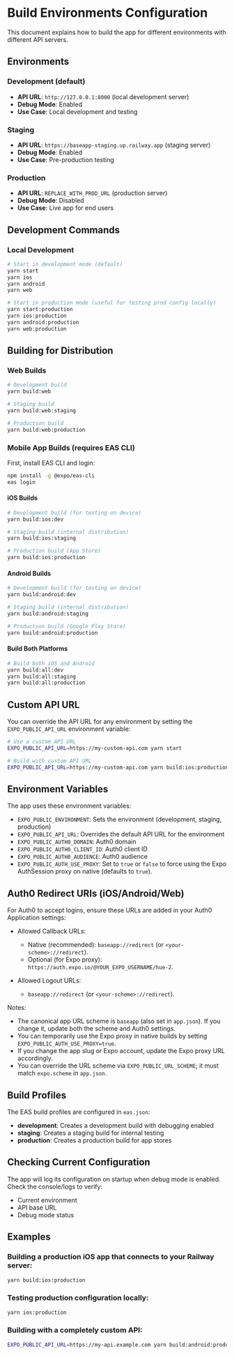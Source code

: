 # Build Environments Configuration

This document explains how to build the app for different environments with different API servers.

## Environments

### Development (default)

- **API URL**: `http://127.0.0.1:8000` (local development server)
- **Debug Mode**: Enabled
- **Use Case**: Local development and testing

### Staging

- **API URL**: `https://baseapp-staging.up.railway.app` (staging server)
- **Debug Mode**: Enabled
- **Use Case**: Pre-production testing

### Production

- **API URL**: `REPLACE_WITH_PROD_URL` (production server)
- **Debug Mode**: Disabled
- **Use Case**: Live app for end users

## Development Commands

### Local Development

```bash
# Start in development mode (default)
yarn start
yarn ios
yarn android
yarn web

# Start in production mode (useful for testing prod config locally)
yarn start:production
yarn ios:production
yarn android:production
yarn web:production
```

## Building for Distribution

### Web Builds

```bash
# Development build
yarn build:web

# Staging build
yarn build:web:staging

# Production build
yarn build:web:production
```

### Mobile App Builds (requires EAS CLI)

First, install EAS CLI and login:

```bash
npm install -g @expo/eas-cli
eas login
```

#### iOS Builds

```bash
# Development build (for testing on device)
yarn build:ios:dev

# Staging build (internal distribution)
yarn build:ios:staging

# Production build (App Store)
yarn build:ios:production
```

#### Android Builds

```bash
# Development build (for testing on device)
yarn build:android:dev

# Staging build (internal distribution)
yarn build:android:staging

# Production build (Google Play Store)
yarn build:android:production
```

#### Build Both Platforms

```bash
# Build both iOS and Android
yarn build:all:dev
yarn build:all:staging
yarn build:all:production
```

## Custom API URL

You can override the API URL for any environment by setting the `EXPO_PUBLIC_API_URL` environment variable:

```bash
# Use a custom API URL
EXPO_PUBLIC_API_URL=https://my-custom-api.com yarn start

# Build with custom API URL
EXPO_PUBLIC_API_URL=https://my-custom-api.com yarn build:ios:production
```

## Environment Variables

The app uses these environment variables:

- `EXPO_PUBLIC_ENVIRONMENT`: Sets the environment (development, staging, production)
- `EXPO_PUBLIC_API_URL`: Overrides the default API URL for the environment
- `EXPO_PUBLIC_AUTH0_DOMAIN`: Auth0 domain
- `EXPO_PUBLIC_AUTH0_CLIENT_ID`: Auth0 client ID
- `EXPO_PUBLIC_AUTH0_AUDIENCE`: Auth0 audience
- `EXPO_PUBLIC_AUTH_USE_PROXY`: Set to `true` or `false` to force using the Expo AuthSession proxy on native (defaults to `true`).

## Auth0 Redirect URIs (iOS/Android/Web)

For Auth0 to accept logins, ensure these URLs are added in your Auth0 Application settings:

- Allowed Callback URLs:

  - Native (recommended): `baseapp://redirect` (or `<your-scheme>://redirect`).
  - Optional (for Expo proxy): `https://auth.expo.io/@YOUR_EXPO_USERNAME/hue-2`.

- Allowed Logout URLs:
  - `baseapp://redirect` (or `<your-scheme>://redirect`).

Notes:

- The canonical app URL scheme is `baseapp` (also set in `app.json`). If you change it, update both the scheme and Auth0 settings.
- You can temporarily use the Expo proxy in native builds by setting `EXPO_PUBLIC_AUTH_USE_PROXY=true`.
- If you change the app slug or Expo account, update the Expo proxy URL accordingly.
- You can override the URL scheme via `EXPO_PUBLIC_URL_SCHEME`; it must match `expo.scheme` in `app.json`.

## Build Profiles

The EAS build profiles are configured in `eas.json`:

- **development**: Creates a development build with debugging enabled
- **staging**: Creates a staging build for internal testing
- **production**: Creates a production build for app stores

## Checking Current Configuration

The app will log its configuration on startup when debug mode is enabled. Check the console/logs to verify:

- Current environment
- API base URL
- Debug mode status

## Examples

### Building a production iOS app that connects to your Railway server:

```bash
yarn build:ios:production
```

### Testing production configuration locally:

```bash
yarn ios:production
```

### Building with a completely custom API:

```bash
EXPO_PUBLIC_API_URL=https://my-api.example.com yarn build:android:production
```
